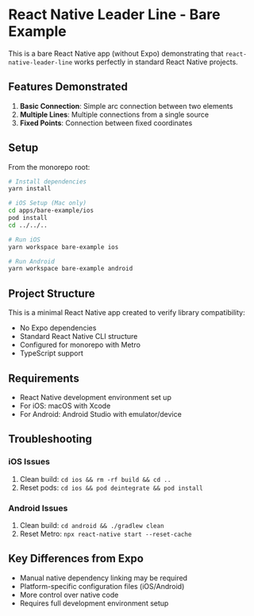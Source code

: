 # React Native Leader Line - Bare Example

This is a bare React Native app (without Expo) demonstrating that `react-native-leader-line` works perfectly in standard React Native projects.

## Features Demonstrated

1. **Basic Connection**: Simple arc connection between two elements
2. **Multiple Lines**: Multiple connections from a single source
3. **Fixed Points**: Connection between fixed coordinates

## Setup

From the monorepo root:

```bash
# Install dependencies
yarn install

# iOS Setup (Mac only)
cd apps/bare-example/ios
pod install
cd ../../..

# Run iOS
yarn workspace bare-example ios

# Run Android
yarn workspace bare-example android
```

## Project Structure

This is a minimal React Native app created to verify library compatibility:

- No Expo dependencies
- Standard React Native CLI structure
- Configured for monorepo with Metro
- TypeScript support

## Requirements

- React Native development environment set up
- For iOS: macOS with Xcode
- For Android: Android Studio with emulator/device

## Troubleshooting

### iOS Issues
1. Clean build: `cd ios && rm -rf build && cd ..`
2. Reset pods: `cd ios && pod deintegrate && pod install`

### Android Issues
1. Clean build: `cd android && ./gradlew clean`
2. Reset Metro: `npx react-native start --reset-cache`

## Key Differences from Expo

- Manual native dependency linking may be required
- Platform-specific configuration files (iOS/Android)
- More control over native code
- Requires full development environment setup